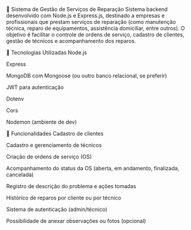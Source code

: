 🔧 Sistema de Gestão de Serviços de Reparação
Sistema backend desenvolvido com Node.js e Express.js, destinado a empresas e profissionais que prestam serviços de reparação (como manutenção técnica, reparo de equipamentos, assistência domiciliar, entre outros). O objetivo é facilitar o controle de ordens de serviço, cadastro de clientes, gestão de técnicos e acompanhamento dos reparos.

🚀 Tecnologias Utilizadas
Node.js

Express

MongoDB com Mongoose (ou outro banco relacional, se preferir)

JWT para autenticação

Dotenv

Cors

Nodemon (ambiente de dev)

🔧 Funcionalidades
Cadastro de clientes

Cadastro e gerenciamento de técnicos

Criação de ordens de serviço (OS)

Acompanhamento do status da OS (aberta, em andamento, finalizada, cancelada)

Registro de descrição do problema e ações tomadas

Histórico de reparos por cliente ou por técnico

Sistema de autenticação (admin/técnico)

Possibilidade de anexar observações ou fotos (opcional)
